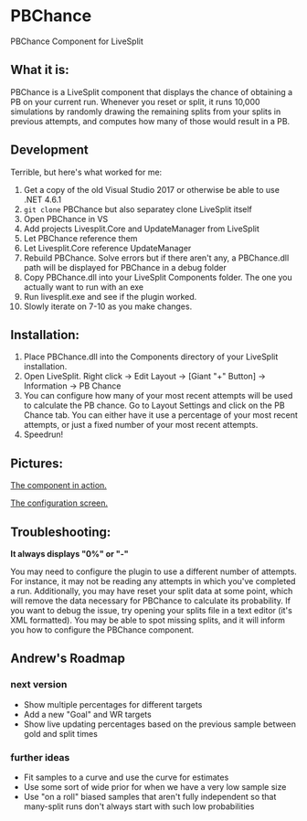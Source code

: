 # PBChance
PBChance Component for LiveSplit

## What it is:

PBChance is a LiveSplit component that displays the chance of obtaining a PB on your current run. Whenever you reset or split, it runs 10,000 simulations by randomly drawing the remaining splits from your splits in previous attempts, and computes how many of those would result in a PB.

## Development

Terrible, but here's what worked for me:

1. Get a copy of the old Visual Studio 2017 or otherwise be able to use .NET 4.6.1
2. `git clone` PBChance but also  separatey clone LiveSplit itself
3. Open PBChance in VS
4. Add projects Livesplit.Core and UpdateManager from LiveSplit
5. Let PBChance reference them
6. Let Livesplit.Core reference UpdateManager
7. Rebuild PBChance. Solve errors but if there aren't any, a PBChance.dll path will be displayed for PBChance in a debug folder
8. Copy PBChance.dll into your LiveSplit Components folder. The one you actually want to run with an exe
9. Run livesplit.exe and see if the plugin worked.
10. Slowly iterate on 7-10 as you make changes.

## Installation:

1. Place PBChance.dll into the Components directory of your LiveSplit installation.
2. Open LiveSplit. Right click -> Edit Layout -> [Giant "+" Button] -> Information -> PB Chance
3. You can configure how many of your most recent attempts will be used to calculate the PB chance. Go to Layout Settings and click on the PB Chance tab. You can either have it use a percentage of your most recent attempts, or just a fixed number of your most recent attempts.
4. Speedrun!

## Pictures:

[The component in action.](http://i.imgur.com/YIjln5P.png)

[The configuration screen.](http://i.imgur.com/CgUuB46.png)

## Troubleshooting:

**It always displays "0%" or "-"**

You may need to configure the plugin to use a different number of attempts. For instance, it may not be reading any attempts in which you've completed a run. Additionally, you may have reset your split data at some point, which will remove the data necessary for PBChance to calculate its probability. If you want to debug the issue, try opening your splits file in a text editor (it's XML formatted). You may be able to spot missing splits, and it will inform you how to configure the PBChance component.

## Andrew's Roadmap

### next version
- Show multiple percentages for different targets
- Add a new "Goal" and WR targets
- Show live updating percentages based on the previous sample between gold and split times

### further ideas
- Fit samples to a curve and use the curve for estimates
- Use some sort of wide prior for when we have a very low sample size
- Use "on a roll" biased samples that aren't fully independent so that many-split runs don't always start with such low probabilities
